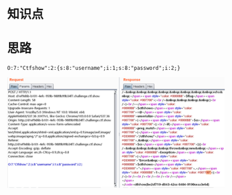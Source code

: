 # 知识点
# 思路
```plsql
O:7:"Ctfshow":2:{s:8:"username";i:1;s:8:"password";i:2;}
```
![image.png](./images/20231017_2356542001.png)
